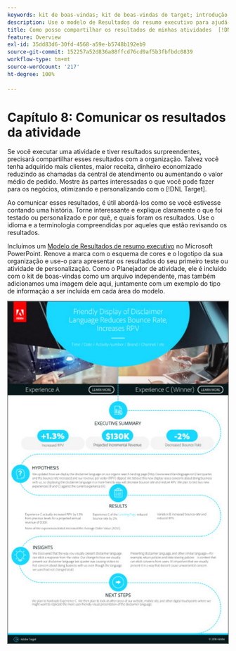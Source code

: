 ```yaml
---
keywords: kit de boas-vindas; kit de boas-vindas do target; introdução; introdução do
description: Use o modelo de Resultados do resumo executivo para ajudá-lo a comunicar seu sucesso com as atividades do Adobe  [!DNL Target] .
title: Como posso compartilhar os resultados de minhas atividades  [!DNL Target]  com minha organização?
feature: Overview
exl-id: 35dd83d6-30fd-4568-a59e-b5748b192eb9
source-git-commit: 152257a52d836a88ffcd76cd9af5b3fbfbdc0839
workflow-type: tm+mt
source-wordcount: '217'
ht-degree: 100%

---
```


# Capítulo 8: Comunicar os resultados da atividade

Se você executar uma atividade e tiver resultados surpreendentes, precisará compartilhar esses resultados com a organização. Talvez você tenha adquirido mais clientes, maior receita, dinheiro economizado reduzindo as chamadas da central de atendimento ou aumentando o valor médio de pedido. Mostre às partes interessadas o que você pode fazer para os negócios, otimizando e personalizando com o [!DNL Target].

Ao comunicar esses resultados, é útil abordá-los como se você estivesse contando uma história. Torne interessante e explique claramente o que foi testado ou personalizado e por quê, e quais foram os resultados. Use o idioma e a terminologia compreendidas por aqueles que estão revisando os resultados.

Incluímos um [Modelo de Resultados de resumo executivo](/help/main/assets/executive-summary.zip) no Microsoft PowerPoint. Renove a marca com o esquema de cores e o logotipo da sua organização e use-o para apresentar os resultados do seu primeiro teste ou atividade de personalização. Como o Planejador de atividade, ele é incluído com o kit de boas-vindas como um arquivo independente, mas também adicionamos uma imagem dele aqui, juntamente com um exemplo do tipo de informação a ser incluída em cada área do modelo.

![Relatório de resumo executivo](/help/main/c-intro/assets/executive-summary-report.png)
